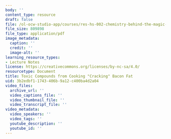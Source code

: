 ```yaml
---
body: ''
content_type: resource
draft: false
file: /ol-ocw-studio-app/courses/res-hs-002-chemistry-behind-the-magic-chemical-demonstrations-for-the-classroom/bacon.pdf
file_size: 809898
file_type: application/pdf
image_metadata:
  caption: ''
  credit: ''
  image-alt: ''
learning_resource_types:
- Lecture Notes
license: https://creativecommons.org/licenses/by-nc-sa/4.0/
resourcetype: Document
title: Toxic Compounds from Cooking "Cracking" Bacon Fat
uid: 3b2edbf1-1743-406b-9a12-c400ba4d2a04
video_files:
  archive_url: ''
  video_captions_file: ''
  video_thumbnail_file: ''
  video_transcript_file: ''
video_metadata:
  video_speakers: ''
  video_tags: ''
  youtube_description: ''
  youtube_id: ''
---
```

